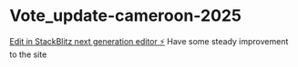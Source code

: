 # Vote_update-cameroon-2025

[Edit in StackBlitz next generation editor ⚡️](https://stackblitz.com/~/github.com/Voice1880s/Vote_update-cameroon-2025)
Have some steady improvement to the site